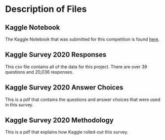 # Description of Files

## Kaggle Notebook
The Kaggle Notebook that was submitted for this competition is found [here](https://www.kaggle.com/kevinnolasco/a-guide-to-becoming-a-data-scientist-in-the-us).

## Kaggle Survey 2020 Responses 
This csv file contains all of the data for this project. There are over 39 questions and 20,036 responses.

## Kaggle Survey 2020 Answer Choices
This is a pdf that contains the questions and answer choices that were used in this survey.

## Kaggle Survey 2020 Methodology
This is a pdf that explains how Kaggle rolled-out this survey.

